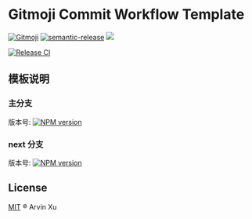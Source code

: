 # Gitmoji Commit Workflow Template

[![Gitmoji][gitmoji]][gitmoji-url] [![semantic-release][semantic-release]][semantic-release-repo] ![][license-url]

[![Release CI][release-ci]][deploy-ci-url]

<!-- badge -->

[gitmoji]: https://img.shields.io/badge/gitmoji-%20😜%20😍-FFDD67.svg
[gitmoji-url]: https://gitmoji.carloscuesta.me/
[semantic-release]: https://img.shields.io/badge/%20%20%F0%9F%93%A6%F0%9F%9A%80-semantic--release-e10079.svg
[semantic-release-repo]: https://github.com/semantic-release/semantic-release
[license-url]: https://img.shields.io/github/license/arvinxx/gitmoji-commit-workflow-template

<!-- Github CI -->

[release-ci]: https://github.com/arvinxx/gitmoji-commit-workflow-template/workflows/Release%20CI/badge.svg
[deploy-ci-url]: https://github.com/arvinxx/gitmoji-commit-workflow-template/actions?query=workflow%3A%22Release+CI%22

## 模板说明

### 主分支

版本号: [![NPM version][version-image]][version-url]

### next 分支

版本号: [![NPM version][next-version-image]][version-url]


## License

[MIT](./LICENSE) ® Arvin Xu

[version-image]: http://img.shields.io/npm/v/@gitmoji/template.svg?color=deepgreen&label=latest
[next-version-image]: https://img.shields.io/npm/v/@gitmoji/template/next?color=deepgreen&label=next
[version-url]: http://npmjs.org/package/@gitmoji/template

